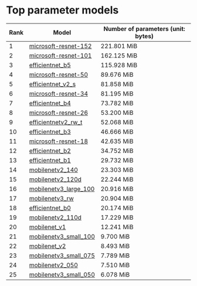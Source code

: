 # Top parameter models

| Rank | Model | Number of parameters (unit: bytes) |
| --- | --- | --- |
| 1 | <a href="microsoft-resnet-152.md">microsoft-resnet-152</a> | 221.801 MiB |
| 2 | <a href="microsoft-resnet-101.md">microsoft-resnet-101</a> | 162.125 MiB |
| 3 | <a href="efficientnet_b5.md">efficientnet_b5</a> | 115.928 MiB |
| 4 | <a href="microsoft-resnet-50.md">microsoft-resnet-50</a> | 89.676 MiB |
| 5 | <a href="efficientnet_v2_s.md">efficientnet_v2_s</a> | 81.858 MiB |
| 6 | <a href="microsoft-resnet-34.md">microsoft-resnet-34</a> | 81.195 MiB |
| 7 | <a href="efficientnet_b4.md">efficientnet_b4</a> | 73.782 MiB |
| 8 | <a href="microsoft-resnet-26.md">microsoft-resnet-26</a> | 53.200 MiB |
| 9 | <a href="efficientnetv2_rw_t.md">efficientnetv2_rw_t</a> | 52.068 MiB |
| 10 | <a href="efficientnet_b3.md">efficientnet_b3</a> | 46.666 MiB |
| 11 | <a href="microsoft-resnet-18.md">microsoft-resnet-18</a> | 42.635 MiB |
| 12 | <a href="efficientnet_b2.md">efficientnet_b2</a> | 34.752 MiB |
| 13 | <a href="efficientnet_b1.md">efficientnet_b1</a> | 29.732 MiB |
| 14 | <a href="mobilenetv2_140.md">mobilenetv2_140</a> | 23.303 MiB |
| 15 | <a href="mobilenetv2_120d.md">mobilenetv2_120d</a> | 22.244 MiB |
| 16 | <a href="mobilenetv3_large_100.md">mobilenetv3_large_100</a> | 20.916 MiB |
| 17 | <a href="mobilenetv3_rw.md">mobilenetv3_rw</a> | 20.904 MiB |
| 18 | <a href="efficientnet_b0.md">efficientnet_b0</a> | 20.174 MiB |
| 19 | <a href="mobilenetv2_110d.md">mobilenetv2_110d</a> | 17.229 MiB |
| 20 | <a href="mobilenet_v1.md">mobilenet_v1</a> | 12.241 MiB |
| 21 | <a href="mobilenetv3_small_100.md">mobilenetv3_small_100</a> | 9.700 MiB |
| 22 | <a href="mobilenet_v2.md">mobilenet_v2</a> | 8.493 MiB |
| 23 | <a href="mobilenetv3_small_075.md">mobilenetv3_small_075</a> | 7.789 MiB |
| 24 | <a href="mobilenetv2_050.md">mobilenetv2_050</a> | 7.510 MiB |
| 25 | <a href="mobilenetv3_small_050.md">mobilenetv3_small_050</a> | 6.078 MiB |
